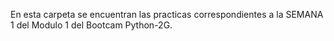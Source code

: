 En esta carpeta se encuentran las practicas correspondientes a la SEMANA 1 del Modulo 1 del Bootcam Python-2G.

